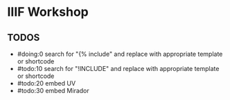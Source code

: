 # IIIF Workshop

## TODOS

- #doing:0 search for "{% include" and replace with appropriate template or shortcode
- #todo:10 search for "!INCLUDE" and replace with appropriate template or shortcode
- #todo:20 embed UV
- #todo:30 embed Mirador
